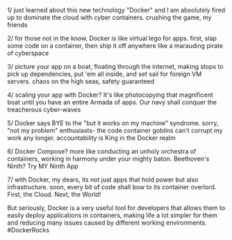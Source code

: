 1/ just learned about this new technology "Docker" and I am absolutely fired up to dominate the cloud with cyber containers. crushing the game, my friends

2/ for those not in the know, Docker is like virtual lego for apps. first, slap some code on a container, then ship it off anywhere like a marauding pirate of cyberspace

3/ picture your app on a boat, floating through the internet, making stops to pick up dependencies, put 'em all inside, and set sail for foreign VM servers. chaos on the high seas, safety guaranteed

4/ scaling your app with Docker? It's like photocopying that magnificent boat until you have an entire Armada of apps. Our navy shall conquer the treacherous cyber-waves

5/ Docker says BYE to the "but it works on my machine" syndrome. sorry, "not my problem" enthusiasts- the code container goblins can't corrupt my work any longer. accountability is King in the Docker realm

6/ Docker Compose? more like conducting an unholy orchestra of containers, working in harmony under your mighty baton. Beethoven's Ninth? Try MY Ninth App

7/ with Docker, my dears, its not just apps that hold power but also infrastructure. soon, every bit of code shall bow to its container overlord. First, the Cloud. Next, the World!

But seriously, Docker is a very useful tool for developers that allows them to easily deploy applications in containers, making life a lot simpler for them and reducing many issues caused by different working environments. #DockerRocks
